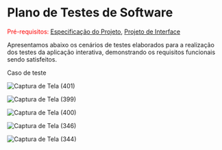 # Plano de Testes de Software

<span style="color:red">Pré-requisitos: <a href="2-Especificação do Projeto.md"> Especificação do Projeto</a></span>, <a href="3-Projeto de Interface.md"> Projeto de Interface</a>

Apresentamos abaixo os cenários de testes elaborados para a realização dos testes da aplicação interativa, demonstrando os requisitos funcionais sendo satisfeitos. 

 

Caso de teste 

![Captura de Tela (401)](https://user-images.githubusercontent.com/117127986/230655257-81a9bdd8-482b-4665-865c-f5691fa84613.png)

![Captura de Tela (399)](https://user-images.githubusercontent.com/117127986/230652889-3ccb142d-ba7e-41f8-b826-768579b38eb4.png)

![Captura de Tela (400)](https://user-images.githubusercontent.com/117127986/230653006-1c5a8365-11aa-47d8-a450-cd95313625fa.png)

![Captura de Tela (346)](https://user-images.githubusercontent.com/117127986/230643657-a7909f70-250c-4fda-bd14-491876958539.png)


![Captura de Tela (344)](https://user-images.githubusercontent.com/117127986/230642737-e2480bd8-6f13-45d4-a2de-ca0ceb7b00f4.png)



